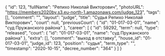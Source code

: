 {
    "id": 123,
    "fullName": "Репихо Николай Викторович",
    "photoURL": "https://members2020by.s3.eu-north-1.amazonaws.com/judge_123",
    "tags": [],
    "comment": "",
    "layout": "judge",
    "title": "Судья Репихо Николай Викторович",
    "court": null,
    "previousCourt": {
        "id": "01-017-03-01",
        "name": "суд Пружанского района"
    },
    "career": [
        {
            "id": 59292,
            "term": null,
            "type": "released",
            "court": {
                "id": "01-017-03-01",
                "name": "суд Пружанского района"
            },
            "extra": [],
            "comment": "выход в отставку",
            "house_id": "01-017-03-01",
            "judge_id": 123,
            "position": "судья",
            "term_type": "",
            "timestamp": "2020-10-15",
            "decree_number": "364"
        }
    ]
}